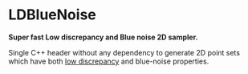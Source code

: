 # LDBlueNoise

**Super fast Low discrepancy and Blue noise 2D sampler.**

Single C++ header without any dependency to generate 2D point sets which have both [low discrepancy]() and blue-noise properties.

